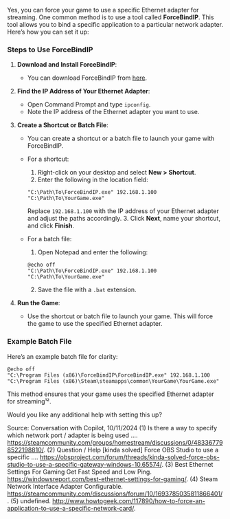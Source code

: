 Yes, you can force your game to use a specific Ethernet adapter for streaming. One common method is to use a tool called **ForceBindIP**. This tool allows you to bind a specific application to a particular network adapter. Here’s how you can set it up:

### Steps to Use ForceBindIP

1. **Download and Install ForceBindIP**:
   - You can download ForceBindIP from [here](https://r1ch.net/projects/forcebindip).

2. **Find the IP Address of Your Ethernet Adapter**:
   - Open Command Prompt and type `ipconfig`.
   - Note the IP address of the Ethernet adapter you want to use.

3. **Create a Shortcut or Batch File**:
   - You can create a shortcut or a batch file to launch your game with ForceBindIP.
   - For a shortcut:
     1. Right-click on your desktop and select **New > Shortcut**.
     2. Enter the following in the location field:
       ```plaintext
       "C:\Path\To\ForceBindIP.exe" 192.168.1.100 "C:\Path\To\YourGame.exe"
       ```
       Replace `192.168.1.100` with the IP address of your Ethernet adapter and adjust the paths accordingly.
     3. Click **Next**, name your shortcut, and click **Finish**.

   - For a batch file:
     1. Open Notepad and enter the following:
       ```batch
       @echo off
       "C:\Path\To\ForceBindIP.exe" 192.168.1.100 "C:\Path\To\YourGame.exe"
       ```
     2. Save the file with a `.bat` extension.

4. **Run the Game**:
   - Use the shortcut or batch file to launch your game. This will force the game to use the specified Ethernet adapter.

### Example Batch File
Here’s an example batch file for clarity:

```batch
@echo off
"C:\Program Files (x86)\ForceBindIP\ForceBindIP.exe" 192.168.1.100 "C:\Program Files (x86)\Steam\steamapps\common\YourGame\YourGame.exe"
```

This method ensures that your game uses the specified Ethernet adapter for streaming¹².

Would you like any additional help with setting this up?

Source: Conversation with Copilot, 10/11/2024
(1) Is there a way to specify which network port / adapter is being used .... https://steamcommunity.com/groups/homestream/discussions/0/483367798522198810/.
(2) Question / Help [kinda solved] Force OBS Studio to use a specific .... https://obsproject.com/forum/threads/kinda-solved-force-obs-studio-to-use-a-specific-gateway-windows-10.65574/.
(3) Best Ethernet Settings For Gaming Get Fast Speed and Low Ping. https://windowsreport.com/best-ethernet-settings-for-gaming/.
(4) Steam Network Interface Adapter Configurable. https://steamcommunity.com/discussions/forum/10/1693785035811866401/.
(5) undefined. http://www.howtogeek.com/117890/how-to-force-an-application-to-use-a-specific-network-card/.
